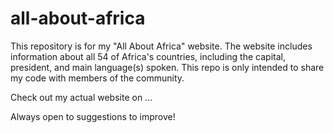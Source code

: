 # all-about-africa
This repository is for my "All About Africa" website. 
The website includes information about all 54 of Africa's countries, including the capital, president, and main language(s) spoken. This repo is only intended to share my code with members of the community. 

Check out my actual website on ...

Always open to suggestions to improve!
